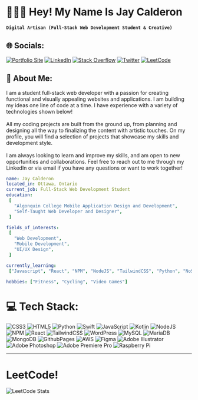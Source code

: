 # 👨🏽‍💻 Hey! My Name Is Jay Calderon

**`Digital Artisan (Full-Stack Web Development Student & Creative)`**

## 🌐 Socials:
[![Portfolio Site](https://img.shields.io/badge/website-000000?logo=About.me&logoColor=white)](https://jaycalderon.ca)
[![LinkedIn](https://img.shields.io/badge/LinkedIn-%230077B5.svg?logo=linkedin&logoColor=white)](https://linkedin.com/in/jaycalderone) 
[![Stack Overflow](https://img.shields.io/badge/-Stackoverflow-FE7A16?logo=stack-overflow&logoColor=white)](https://stackoverflow.com/users/18562756) 
[![Twitter](https://img.shields.io/badge/Twitter-%231DA1F2.svg?logo=Twitter&logoColor=white)](https://twitter.com/jaycaldev)
[![LeetCode](https://img.shields.io/badge/-LeetCode-FFA116?logo=LeetCode&logoColor=black)]([https://twitter.com/jaycaldev](https://leetcode.com/Jay-Calderon)) 

## 💫 About Me:
I am a student full-stack web developer with a passion for creating functional and visually appealing websites and applications. I am building my ideas one line of code at a time. I have experience with a variety of technologies shown below!
<br><br>
All my coding projects are built from the ground up, from planning and designing all the way to finalizing the content with artistic touches. On my profile, you will find a selection of projects that showcase my skills and development style.
<br><br>
I am always looking to learn and improve my skills, and am open to new opportunities and collaborations. Feel free to reach out to me through my LinkedIn or via email if you have any questions or want to work together!
   
 ```yaml
name: Jay Calderon
located_in: Ottawa, Ontario
current_job: Full-Stack Web Development Student
education:
  [
    "Algonquin College Mobile Application Design and Development",
    "Self-Taught Web Developer and Designer",
  ]

fields_of_interests:
  [
    "Web Development",
    "Mobile Development",
    "UI/UX Design",
  ]

currently_learning:
  ["Javascript", "React", "NPM", "NodeJS", "TailwindCSS", "Python", "NoSQL", "Figma"]

hobbies: ["Fitness", "Cycling", "Video Games"]
```

# 💻 Tech Stack:
![CSS3](https://img.shields.io/badge/css3-%231572B6.svg?style=for-the-badge&logo=css3&logoColor=white) 
![HTML5](https://img.shields.io/badge/html5-%23E34F26.svg?style=for-the-badge&logo=html5&logoColor=white) 
![Python](https://img.shields.io/badge/python-3670A0?style=for-the-badge&logo=python&logoColor=ffdd54) 
![Swift](https://img.shields.io/badge/swift-F54A2A?style=for-the-badge&logo=swift&logoColor=white) 
![JavaScript](https://img.shields.io/badge/javascript-%23323330.svg?style=for-the-badge&logo=javascript&logoColor=%23F7DF1E) 
![Kotlin](https://img.shields.io/badge/kotlin-%237F52FF.svg?style=for-the-badge&logo=kotlin&logoColor=white) 
![NodeJS](https://img.shields.io/badge/node.js-6DA55F?style=for-the-badge&logo=node.js&logoColor=white) 
![NPM](https://img.shields.io/badge/NPM-%23CB3837.svg?style=for-the-badge&logo=npm&logoColor=white) 
![React](https://img.shields.io/badge/react-%2320232a.svg?style=for-the-badge&logo=react&logoColor=%2361DAFB) 
![TailwindCSS](https://img.shields.io/badge/tailwindcss-%2338B2AC.svg?style=for-the-badge&logo=tailwind-css&logoColor=white) 
![WordPress](https://img.shields.io/badge/WordPress-%23117AC9.svg?style=for-the-badge&logo=WordPress&logoColor=white) 
![MySQL](https://img.shields.io/badge/mysql-%2300000f.svg?style=for-the-badge&logo=mysql&logoColor=white) 
![MariaDB](https://img.shields.io/badge/MariaDB-003545?style=for-the-badge&logo=mariadb&logoColor=white) 
![MongoDB](https://img.shields.io/badge/MongoDB-%234ea94b.svg?style=for-the-badge&logo=mongodb&logoColor=white) 
![GithubPages](https://img.shields.io/badge/github%20pages-121013?style=for-the-badge&logo=github&logoColor=white) 
![AWS](https://img.shields.io/badge/AWS-%23FF9900.svg?style=for-the-badge&logo=amazon-aws&logoColor=white) 
![Figma](https://img.shields.io/badge/figma-%23F24E1E.svg?style=for-the-badge&logo=figma&logoColor=white) 
![Adobe Illustrator](https://img.shields.io/badge/adobe%20illustrator-%23FF9A00.svg?style=for-the-badge&logo=adobe%20illustrator&logoColor=white) 
![Adobe Photoshop](https://img.shields.io/badge/adobe%20photoshop-%2331A8FF.svg?style=for-the-badge&logo=adobe%20photoshop&logoColor=white) 
![Adobe Premiere Pro](https://img.shields.io/badge/Adobe%20Premiere%20Pro-9999FF.svg?style=for-the-badge&logo=Adobe%20Premiere%20Pro&logoColor=white) 
![Raspberry Pi](https://img.shields.io/badge/-RaspberryPi-C51A4A?style=for-the-badge&logo=Raspberry-Pi)

---
# LeetCode!

![LeetCode Stats](https://leetcode.card.workers.dev/Jay-Calderon?theme=dark&font=source_code_pro&extension=null)

